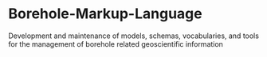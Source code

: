 # Borehole-Markup-Language
Development and maintenance of models, schemas, vocabularies, and tools for the management of borehole related geoscientific information
